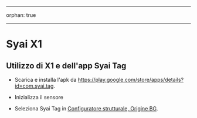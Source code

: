 - - -
orphan: true
- - -

# Syai X1


## Utilizzo di X1 e dell'app Syai Tag

-   Scarica e installa l'apk da <https://play.google.com/store/apps/details?id=com.syai.tag>.

-   Inizializza il sensore

- Seleziona Syai Tag in [Configuratore strutturale, Origine BG](#Config-Builder-bg-source).

